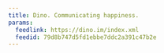 ```yaml
---
title: Dino. Communicating happiness.
params:
  feedlink: https://dino.im/index.xml
  feedid: 79d8b747d5fd1ebbe7ddc2a391c47b2e
---
```

